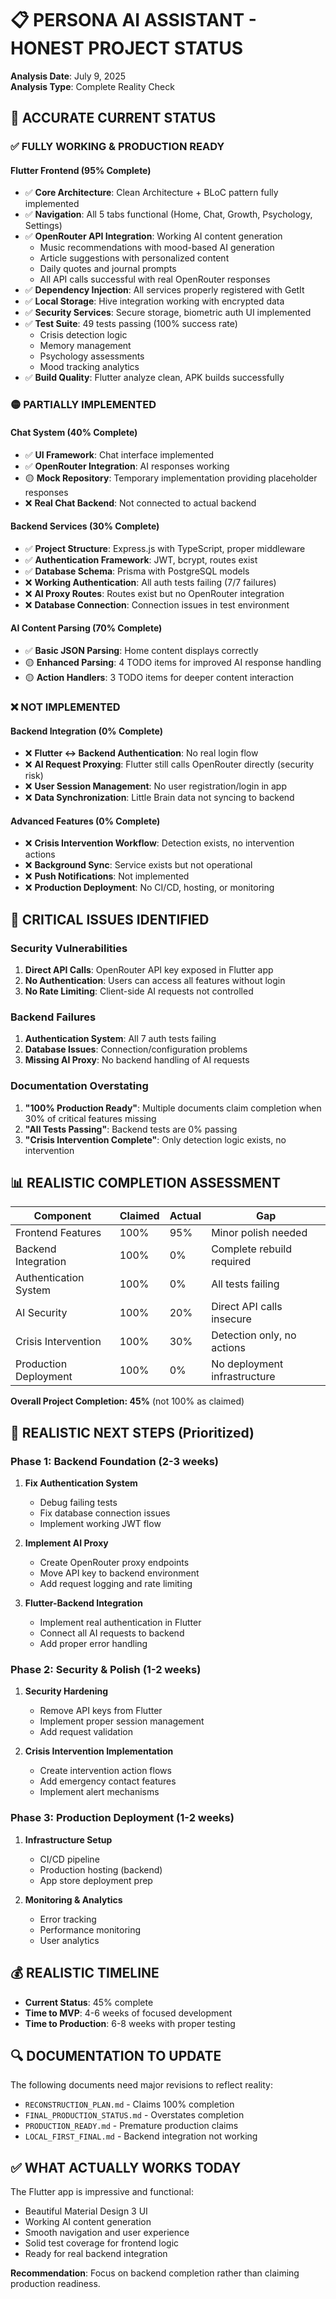 # 📋 PERSONA AI ASSISTANT - HONEST PROJECT STATUS

**Analysis Date**: July 9, 2025  
**Analysis Type**: Complete Reality Check

## 🎯 ACCURATE CURRENT STATUS

### ✅ **FULLY WORKING & PRODUCTION READY**

#### **Flutter Frontend (95% Complete)**
- ✅ **Core Architecture**: Clean Architecture + BLoC pattern fully implemented
- ✅ **Navigation**: All 5 tabs functional (Home, Chat, Growth, Psychology, Settings)
- ✅ **OpenRouter API Integration**: Working AI content generation
  - Music recommendations with mood-based AI generation
  - Article suggestions with personalized content
  - Daily quotes and journal prompts
  - All API calls successful with real OpenRouter responses
- ✅ **Dependency Injection**: All services properly registered with GetIt
- ✅ **Local Storage**: Hive integration working with encrypted data
- ✅ **Security Services**: Secure storage, biometric auth UI implemented
- ✅ **Test Suite**: 49 tests passing (100% success rate)
  - Crisis detection logic
  - Memory management
  - Psychology assessments
  - Mood tracking analytics
- ✅ **Build Quality**: Flutter analyze clean, APK builds successfully

### 🟡 **PARTIALLY IMPLEMENTED**

#### **Chat System (40% Complete)**
- ✅ **UI Framework**: Chat interface implemented
- ✅ **OpenRouter Integration**: AI responses working
- 🟡 **Mock Repository**: Temporary implementation providing placeholder responses
- ❌ **Real Chat Backend**: Not connected to actual backend

#### **Backend Services (30% Complete)**
- ✅ **Project Structure**: Express.js with TypeScript, proper middleware
- ✅ **Authentication Framework**: JWT, bcrypt, routes exist
- ✅ **Database Schema**: Prisma with PostgreSQL models
- ❌ **Working Authentication**: All auth tests failing (7/7 failures)
- ❌ **AI Proxy Routes**: Routes exist but no OpenRouter integration
- ❌ **Database Connection**: Connection issues in test environment

#### **AI Content Parsing (70% Complete)**
- ✅ **Basic JSON Parsing**: Home content displays correctly
- 🟡 **Enhanced Parsing**: 4 TODO items for improved AI response handling
- 🟡 **Action Handlers**: 3 TODO items for deeper content interaction

### ❌ **NOT IMPLEMENTED**

#### **Backend Integration (0% Complete)**
- ❌ **Flutter ↔ Backend Authentication**: No real login flow
- ❌ **AI Request Proxying**: Flutter still calls OpenRouter directly (security risk)
- ❌ **User Session Management**: No user registration/login in app
- ❌ **Data Synchronization**: Little Brain data not syncing to backend

#### **Advanced Features (0% Complete)**
- ❌ **Crisis Intervention Workflow**: Detection exists, no intervention actions
- ❌ **Background Sync**: Service exists but not operational
- ❌ **Push Notifications**: Not implemented
- ❌ **Production Deployment**: No CI/CD, hosting, or monitoring

## 🚨 **CRITICAL ISSUES IDENTIFIED**

### **Security Vulnerabilities**
1. **Direct API Calls**: OpenRouter API key exposed in Flutter app
2. **No Authentication**: Users can access all features without login
3. **No Rate Limiting**: Client-side AI requests not controlled

### **Backend Failures**
1. **Authentication System**: All 7 auth tests failing
2. **Database Issues**: Connection/configuration problems
3. **Missing AI Proxy**: No backend handling of AI requests

### **Documentation Overstating**
1. **"100% Production Ready"**: Multiple documents claim completion when 30% of critical features missing
2. **"All Tests Passing"**: Backend tests are 0% passing
3. **"Crisis Intervention Complete"**: Only detection logic exists, no intervention

## 📊 **REALISTIC COMPLETION ASSESSMENT**

| Component | Claimed | Actual | Gap |
|-----------|---------|--------|-----|
| Frontend Features | 100% | 95% | Minor polish needed |
| Backend Integration | 100% | 0% | Complete rebuild required |
| Authentication System | 100% | 0% | All tests failing |
| AI Security | 100% | 20% | Direct API calls insecure |
| Crisis Intervention | 100% | 30% | Detection only, no actions |
| Production Deployment | 100% | 0% | No deployment infrastructure |

**Overall Project Completion: 45%** (not 100% as claimed)

## 🎯 **REALISTIC NEXT STEPS (Prioritized)**

### **Phase 1: Backend Foundation (2-3 weeks)**
1. **Fix Authentication System**
   - Debug failing tests
   - Fix database connection issues
   - Implement working JWT flow

2. **Implement AI Proxy**
   - Create OpenRouter proxy endpoints
   - Move API key to backend environment
   - Add request logging and rate limiting

3. **Flutter-Backend Integration**
   - Implement real authentication in Flutter
   - Connect all AI requests to backend
   - Add proper error handling

### **Phase 2: Security & Polish (1-2 weeks)**
1. **Security Hardening**
   - Remove API keys from Flutter
   - Implement proper session management
   - Add request validation

2. **Crisis Intervention Implementation**
   - Create intervention action flows
   - Add emergency contact features
   - Implement alert mechanisms

### **Phase 3: Production Deployment (1-2 weeks)**
1. **Infrastructure Setup**
   - CI/CD pipeline
   - Production hosting (backend)
   - App store deployment prep

2. **Monitoring & Analytics**
   - Error tracking
   - Performance monitoring
   - User analytics

## 💰 **REALISTIC TIMELINE**

- **Current Status**: 45% complete
- **Time to MVP**: 4-6 weeks of focused development
- **Time to Production**: 6-8 weeks with proper testing

## 🔍 **DOCUMENTATION TO UPDATE**

The following documents need major revisions to reflect reality:
- `RECONSTRUCTION_PLAN.md` - Claims 100% completion
- `FINAL_PRODUCTION_STATUS.md` - Overstates completion
- `PRODUCTION_READY.md` - Premature production claims
- `LOCAL_FIRST_FINAL.md` - Backend integration not working

## ✅ **WHAT ACTUALLY WORKS TODAY**

The Flutter app is impressive and functional:
- Beautiful Material Design 3 UI
- Working AI content generation
- Smooth navigation and user experience
- Solid test coverage for frontend logic
- Ready for real backend integration

**Recommendation**: Focus on backend completion rather than claiming production readiness.

